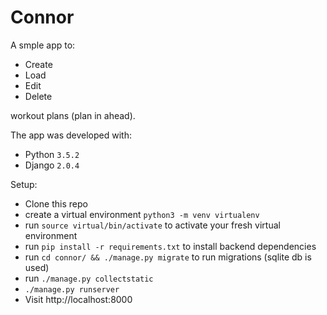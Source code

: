 # Connor

A smple app to:

* Create
* Load
* Edit
* Delete

workout plans (plan in ahead).

The app was developed with:

* Python `3.5.2`
* Django `2.0.4`

Setup:

* Clone this repo
* create a virtual environment `python3 -m venv virtualenv`
* run `source virtual/bin/activate` to activate your fresh virtual environment
* run `pip install -r requirements.txt` to install backend dependencies
* run `cd connor/ && ./manage.py migrate` to run migrations (sqlite db is used)
* run `./manage.py collectstatic`
* `./manage.py runserver`
* Visit http://localhost:8000

